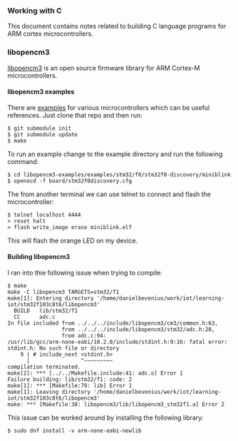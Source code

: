 ### Working with C
This document contains notes related to building C language programs for
ARM cortex microcontrollers.

### libopencm3
[libopencm3](https://github.com/libopencm3/libopencm3) is an open source
firmware library for ARM Cortex-M microcontrollers.

#### libopencm3 examples
There are [examples](https://github.com/libopencm3/libopencm3-examples) for 
various microcontrollers which can be useful references. Just clone that repo
and then run:
```console
$ git submodule init
$ git submodule update
$ make
```
To run an example change to the example directory and run the following command:
```console
$ cd libopencm3-examples/examples/stm32/f0/stm32f0-discovery/miniblink
$ openocd -f board/stm32f0discovery.cfg
```
The from another terminal we can use telnet to connect and flash the
microcontroller:
```
$ telnet localhost 4444
> reset halt
> flash write_image erase miniblink.elf
```
This will flash the orange LED on my device.

#### Building libopencm3
I ran into thie following issue when trying to compile:
```console
$ make
make -C libopencm3 TARGETS=stm32/f1
make[1]: Entering directory '/home/danielbevenius/work/iot/learning-iot/stm32f103c8t6/libopencm3'
  BUILD   lib/stm32/f1
  CC      adc.c
In file included from ../../../include/libopencm3/cm3/common.h:63,
                 from ../../../include/libopencm3/stm32/adc.h:20,
                 from adc.c:94:
/usr/lib/gcc/arm-none-eabi/10.2.0/include/stdint.h:9:16: fatal error: stdint.h: No such file or directory
    9 | # include_next <stdint.h>
      |                ^~~~~~~~~~
compilation terminated.
make[2]: *** [../../Makefile.include:41: adc.o] Error 1
Failure building: lib/stm32/f1: code: 2
make[1]: *** [Makefile:79: lib] Error 1
make[1]: Leaving directory '/home/danielbevenius/work/iot/learning-iot/stm32f103c8t6/libopencm3'
make: *** [Makefile:38: libopencm3/lib/libopencm3_stm32f1.a] Error 2
```
This issue can be worked around by installing the following library:
```console
$ sudo dnf install -v arm-none-eabi-newlib
```
